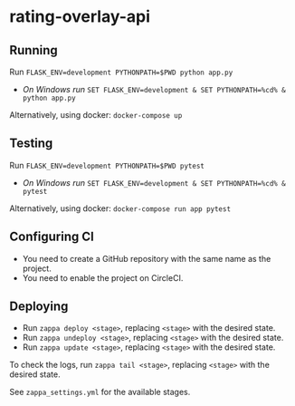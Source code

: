 # rating-overlay-api


## Running

Run `FLASK_ENV=development PYTHONPATH=$PWD python app.py`

- *On Windows run* `SET FLASK_ENV=development & SET PYTHONPATH=%cd% & python app.py`

Alternatively, using docker: `docker-compose up`


## Testing

Run `FLASK_ENV=development PYTHONPATH=$PWD pytest`

- *On Windows run* `SET FLASK_ENV=development & SET PYTHONPATH=%cd% & pytest`

Alternatively, using docker: `docker-compose run app pytest`


## Configuring CI

- You need to create a GitHub repository with the same name as the project.
- You need to enable the project on CircleCI.

## Deploying

- Run `zappa deploy <stage>`, replacing `<stage>` with the desired state.
- Run `zappa undeploy <stage>`, replacing `<stage>` with the desired state.
- Run `zappa update <stage>`, replacing `<stage>` with the desired state.

To check the logs, run `zappa tail <stage>`, replacing `<stage>` with the desired state.

See `zappa_settings.yml` for the available stages.



